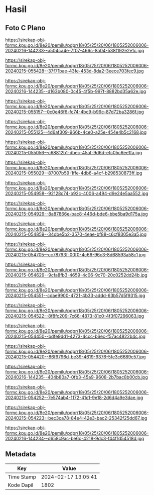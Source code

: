 # Hasil

## Foto C Plano

https://sirekap-obj-formc.kpu.go.id/8e20/pemilu/pdpr/18/05/25/20/06/1805252006006-20240216-144233--a504ca4e-7f07-466c-8a04-538f192e2e1c.jpg

https://sirekap-obj-formc.kpu.go.id/8e20/pemilu/pdpr/18/05/25/20/06/1805252006006-20240215-055428--37f71bae-43fe-453d-8da2-3eece703fec9.jpg

https://sirekap-obj-formc.kpu.go.id/8e20/pemilu/pdpr/18/05/25/20/06/1805252006006-20240216-144235--d163b080-0c45-4f5b-997f-8882bd35a62e.jpg

https://sirekap-obj-formc.kpu.go.id/8e20/pemilu/pdpr/18/05/25/20/06/1805252006006-20240215-055157--0c0e46f6-fc74-4bc9-b99c-87d72ba3286f.jpg

https://sirekap-obj-formc.kpu.go.id/8e20/pemilu/pdpr/18/05/25/20/06/1805252006006-20240215-055125--4d6af309-966b-4ce0-a25e-454e4b5c2168.jpg

https://sirekap-obj-formc.kpu.go.id/8e20/pemilu/pdpr/18/05/25/20/06/1805252006006-20240215-055056--c68812b1-dbec-45af-9d6d-efc05c6ee1fa.jpg

https://sirekap-obj-formc.kpu.go.id/8e20/pemilu/pdpr/18/05/25/20/06/1805252006006-20240215-055029--87007b59-1ffe-4db6-a4cf-b298530873ff.jpg

https://sirekap-obj-formc.kpu.go.id/8e20/pemilu/pdpr/18/05/25/20/06/1805252006006-20240215-054958--92128c74-b92c-4006-a494-d9e24e5aa552.jpg

https://sirekap-obj-formc.kpu.go.id/8e20/pemilu/pdpr/18/05/25/20/06/1805252006006-20240215-054929--8a87866e-bac8-446d-bde6-bbe5ba9d175a.jpg

https://sirekap-obj-formc.kpu.go.id/8e20/pemilu/pdpr/18/05/25/20/06/1805252006006-20240215-054859--34dbe5b2-3570-4eae-bf88-c6cf8305e3a5.jpg

https://sirekap-obj-formc.kpu.go.id/8e20/pemilu/pdpr/18/05/25/20/06/1805252006006-20240215-054705--cc78793f-00f0-4c66-96c3-8d68593a58c1.jpg

https://sirekap-obj-formc.kpu.go.id/8e20/pemilu/pdpr/18/05/25/20/06/1805252006006-20240215-054629--9cfa8fb3-4659-4c06-9c70-20c0252dd24b.jpg

https://sirekap-obj-formc.kpu.go.id/8e20/pemilu/pdpr/18/05/25/20/06/1805252006006-20240215-054551--cdae9900-4721-4b33-addd-63b57d5f9315.jpg

https://sirekap-obj-formc.kpu.go.id/8e20/pemilu/pdpr/18/05/25/20/06/1805252006006-20240215-054522--8f8fc209-7c66-4873-81c0-4f3f07296063.jpg

https://sirekap-obj-formc.kpu.go.id/8e20/pemilu/pdpr/18/05/25/20/06/1805252006006-20240215-054450--bdfe9dd1-4273-4ccc-b6ec-f57ac4822b4c.jpg

https://sirekap-obj-formc.kpu.go.id/8e20/pemilu/pdpr/18/05/25/20/06/1805252006006-20240215-054420--86f9796d-be39-4619-9376-5fe3c6689c57.jpg

https://sirekap-obj-formc.kpu.go.id/8e20/pemilu/pdpr/18/05/25/20/06/1805252006006-20240216-144235--404b80a7-0fb3-45a9-9608-2b7bac8b00cb.jpg

https://sirekap-obj-formc.kpu.go.id/8e20/pemilu/pdpr/18/05/25/20/06/1805252006006-20240215-054252--7e574ab4-1172-41c1-9e18-2d6d4a9e3dae.jpg

https://sirekap-obj-formc.kpu.go.id/8e20/pemilu/pdpr/18/05/25/20/06/1805252006006-20240215-054223--bec3ca78-84e4-42e3-bac2-25342f25dd67.jpg

https://sirekap-obj-formc.kpu.go.id/8e20/pemilu/pdpr/18/05/25/20/06/1805252006006-20240216-144234--d658c9ac-be6c-4218-9dc3-f44f1d54518d.jpg


## Metadata

| Key        | Value               |
| ---------- | ------------------- |
| Time Stamp | 2024-02-17 13:05:41 |
| Kode Dapil | 1802                |



